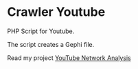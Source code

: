 # Crawler Youtube
PHP Script for Youtube.

The script creates a Gephi file.

Read my project [YouTube Network Analysis](https://github.com/alessandro9110/Crawler-Youtube/blob/master/YouTubeNetworkAnalysis.pdf)
